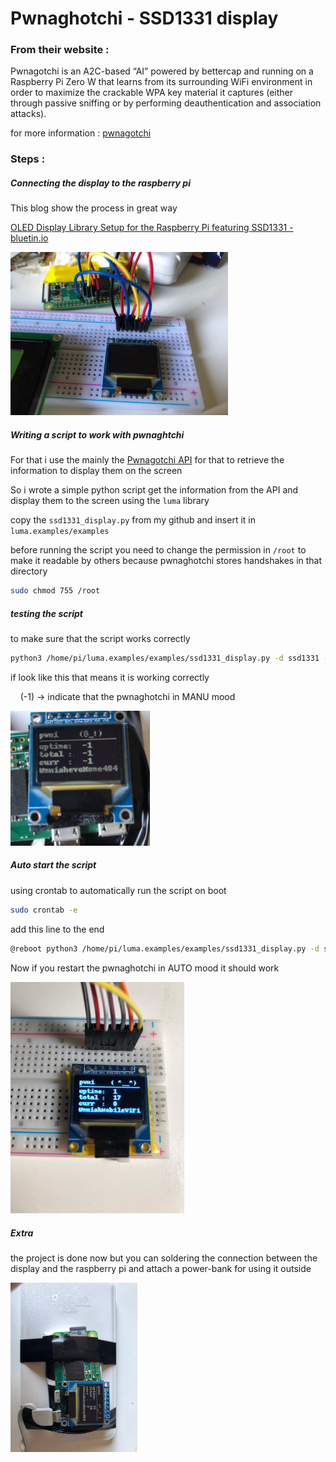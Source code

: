 # Pwnaghotchi - SSD1331 display

### From their website :

Pwnagotchi is an A2C-based “AI” powered by bettercap and running on a Raspberry Pi Zero W that learns from its surrounding WiFi environment in order to maximize the crackable WPA key material it captures (either through passive sniffing or by performing deauthentication and association attacks).

for more information : [pwnagotchi](https://pwnagotchi.ai/)



### Steps :

##### Connecting the display to the raspberry pi

This blog show the process in great way

[OLED Display Library Setup for the Raspberry Pi featuring SSD1331 - bluetin.io](https://www.bluetin.io/displays/oled-display-raspberry-pi-ssd1331/)



<img title="" src="./img/1.jpeg" alt="1.jpeg" width="348">





##### Writing a script to work with pwnaghtchi

For that i use the mainly the [Pwnagotchi API](https://pwnagotchi.ai/api/) for that to retrieve  the information to display them on the screen 



So i wrote a simple python script get the information from the API and display them to the screen using the `luma` library  



copy the `ssd1331_display.py` from my github and insert it in `luma.examples/examples`



before running the script you need to change the permission in `/root` to make it readable by others because pwnaghotchi stores handshakes in that directory 

```bash
sudo chmod 755 /root
```



##### testing the script

to make sure that the script works correctly 

```bash
python3 /home/pi/luma.examples/examples/ssd1331_display.py -d ssd1331 -i spi --width 96 --height 64
```

if look like this that means it is working correctly 

    (-1) -> indicate that the pwnaghotchi in MANU mood  

<img title="" src="./img/4.jpeg" alt="4.jpeg" width="223">



##### Auto start the script

using crontab to automatically run the script on boot 

```bash
sudo crontab -e 
```

 add this line to the end 

```bash
@reboot python3 /home/pi/luma.examples/examples/ssd1331_display.py -d ssd1331 -i spi --width 96 --height 64 &
```

Now if you restart the pwnaghotchi in AUTO mood it should work 

<img src="./img/2.jpeg" title="" alt="2.jpeg" width="278">



##### Extra

the project is done now but you can soldering the connection between the display and the raspberry pi and attach a power-bank for using it outside 



<img src="./img/3.jpeg" title="" alt="3.jpeg" width="203">




